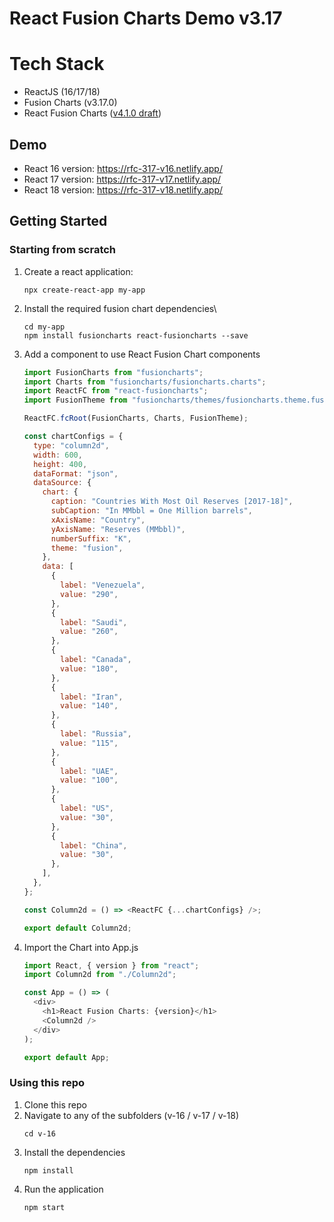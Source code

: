 # React Fusion Charts Demo v3.17

# Tech Stack

- ReactJS (16/17/18)
- Fusion Charts (v3.17.0)
- React Fusion Charts ([v4.1.0 draft](https://github.com/fusioncharts/react-fusioncharts-component/tree/Red-9163-react))

## Demo

- React 16 version: https://rfc-317-v16.netlify.app/
- React 17 version: https://rfc-317-v17.netlify.app/
- React 18 version: https://rfc-317-v18.netlify.app/

## Getting Started

### Starting from scratch

1. Create a react application:
   ```
   npx create-react-app my-app
   ```
2. Install the required fusion chart dependencies\
   ```
   cd my-app
   npm install fusioncharts react-fusioncharts --save
   ```
3. Add a component to use React Fusion Chart components

   ```javascript
   import FusionCharts from "fusioncharts";
   import Charts from "fusioncharts/fusioncharts.charts";
   import ReactFC from "react-fusioncharts";
   import FusionTheme from "fusioncharts/themes/fusioncharts.theme.fusion";

   ReactFC.fcRoot(FusionCharts, Charts, FusionTheme);

   const chartConfigs = {
     type: "column2d",
     width: 600,
     height: 400,
     dataFormat: "json",
     dataSource: {
       chart: {
         caption: "Countries With Most Oil Reserves [2017-18]",
         subCaption: "In MMbbl = One Million barrels",
         xAxisName: "Country",
         yAxisName: "Reserves (MMbbl)",
         numberSuffix: "K",
         theme: "fusion",
       },
       data: [
         {
           label: "Venezuela",
           value: "290",
         },
         {
           label: "Saudi",
           value: "260",
         },
         {
           label: "Canada",
           value: "180",
         },
         {
           label: "Iran",
           value: "140",
         },
         {
           label: "Russia",
           value: "115",
         },
         {
           label: "UAE",
           value: "100",
         },
         {
           label: "US",
           value: "30",
         },
         {
           label: "China",
           value: "30",
         },
       ],
     },
   };

   const Column2d = () => <ReactFC {...chartConfigs} />;

   export default Column2d;
   ```

4. Import the Chart into App.js

   ```javascript
   import React, { version } from "react";
   import Column2d from "./Column2d";

   const App = () => (
     <div>
       <h1>React Fusion Charts: {version}</h1>
       <Column2d />
     </div>
   );

   export default App;
   ```

### Using this repo

1. Clone this repo
2. Navigate to any of the subfolders (v-16 / v-17 / v-18)
   ```
   cd v-16
   ```
3. Install the dependencies
   ```
   npm install
   ```
4. Run the application
   ```
   npm start
   ```
